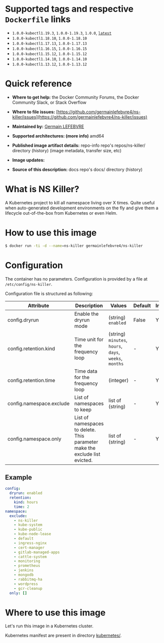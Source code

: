 # Supported tags and respective `Dockerfile` links
* `1.0.0-kubectl1.19.3`, `1.0.0-1.19.3`, `1.0.0`, [`latest`](Dockerfile)
* `1.0.0-kubectl1.18.10`, `1.0.0-1.18.10`
* `1.0.0-kubectl1.17.13`, `1.0.0-1.17.13`
* `1.0.0-kubectl1.16.15`, `1.0.0-1.16.15`
* `1.0.0-kubectl1.15.12`, `1.0.0-1.15.12`
* `1.0.0-kubectl1.14.10`, `1.0.0-1.14.10`
* `1.0.0-kubectl1.13.12`, `1.0.0-1.13.12`

# Quick reference
* **Where to get help:**
the Docker Community Forums, the Docker Community Slack, or Stack Overflow

* **Where to file issues:**
[https://github.com/germainlefebvre4/ns-killer/issues](https://github.com/germainlefebvre4/ns-killer/issues)

* **Maintained by:**
[Germain LEFEBVRE](https://github.com/germainlefebvre4)

* **Supported architectures: (more info)**
amd64

* **Published image artifact details:**
repo-info repo's repos/ns-killer/ directory (history)
(image metadata, transfer size, etc)

* **Image updates:**

* **Source of this description:**
docs repo's docs/ directory (history)

# What is NS Killer?
A Kubernetes project to kill all namespace living over X times. Quite useful when auto-generated development environments on the fly and give them a lifecycle out-of-the-box from Kubernetes or even Helm.

# How to use this image
```sh
$ docker run -ti -d --name=ns-killer germainlefebvre4/ns-killer
```

# Configuration
The container has no parameters. Configuration is provided by a file at `/etc/config/ns-killer`.

Configuration file is structured as following:

| Attribute | Description | Values | Default | Implemented? |
|---|---|---|---|---|
| config.dryrun | Enable the dryrun mode | (string) `enabled` | False | Yes |
| config.retention.kind | Time unit for the frequency loop | (string) `minutes`, `hours`, `days`, `weeks`, `months` | - | Yes |
| config.retention.time | Time data for the frequency loop | (integer) | - | Yes |
| config.namespace.exclude | List of namespaces to keep | list of (string) | - | Yes |
| config.namespace.only | List of namespaces to delete. This parameter make the exclude list evicted. | list of (string) | - | Yes |

## Example
```yaml
config:
  dryrun: enabled
  retention:
    kind: hours
    time: 2
namespace:
  exclude:
    - ns-killer
    - kube-system
    - kube-public
    - kube-node-lease
    - default
    - ingress-nginx
    - cert-manager
    - gitlab-managed-apps
    - cattle-system
    - monitoring
    - prometheus
    - jenkins
    - mongodb
    - rabbitmq-ha
    - wordpress
    - gcr-cleanup
  only: []
```

# Where to use this image
Let's run this image in a Kubernetes cluster.

Kubernetes manifest are present in directory [kubernetes/](kubernetes).